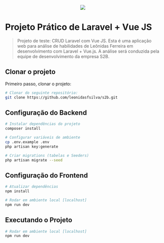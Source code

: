 <p align="center"><img src="https://laravel.com/assets/img/components/logo-laravel.svg"></p>

# Projeto Prático de Laravel + Vue JS

> Projeto de teste: CRUD Laravel com Vue JS.
> Esta é uma aplicação web para análise de habilidades de Leônidas Ferreira em desenvolvimento com Laravel + Vue.js. A análise será conduzida pela equipe de desenvolvimento da empresa S2B.

## Clonar o projeto

Primeiro passo, clonar o projeto:
``` bash
# Clonar do seguinte repositório:
git clone https://github.com/leonidasfsilva/s2b.git
```

## Configuração do Backend

``` bash
# Instalar dependências do projeto
composer install

# Configurar variáveis de ambiente
cp .env.example .env
php artisan key:generate

# Criar migrations (tabelas e Seeders)
php artisan migrate --seed

```


## Configuração do Frontend

``` bash
# Atualizar dependências
npm install

# Rodar em ambiente local [localhost]
npm run dev
```

## Executando o Projeto

``` bash
# Rodar em ambiente local [localhost]
npm run dev
```